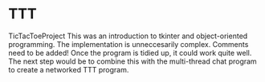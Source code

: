 # TTT
TicTacToeProject
This was an introduction to tkinter and object-oriented programming. The implementation is unneccesarily complex. 
Comments need to be added! Once the program is tidied up, it could work quite well. The next step would be to
combine this with the multi-thread chat program to create a networked TTT program. 
